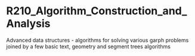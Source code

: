 # R210_Algorithm_Construction_and_Analysis

Advanced data structures - algorithms for solving various garph problems joined by a few basic text, geometry and segment trees algorithms
